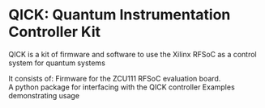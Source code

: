 # QICK: Quantum Instrumentation Controller Kit

QICK is a kit of firmware and software to use the Xilinx RFSoC as a control system for quantum systems

It consists of:
Firmware for the ZCU111 RFSoC evaluation board.  
A python package for interfacing with the QICK controller
Examples demonstrating usage

